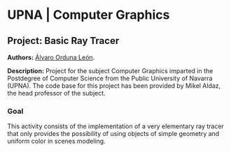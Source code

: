 # UPNA | Computer Graphics
## Project: Basic Ray Tracer

__Authors:__ [Álvaro Orduna León](https://github.com/AlvaroOrduna).

__Description:__ Project for the subject Computer Graphics imparted in the
Postdegree of Computer Science from the Public University of Navarra (UPNA).
The code base for this project has been provided by Mikel Aldaz, the head
professor of the subject.

### Goal

This activity consists of the implementation of a very elementary ray tracer
that only provides the possibility of using objects of simple geometry and
uniform color in scenes modeling.